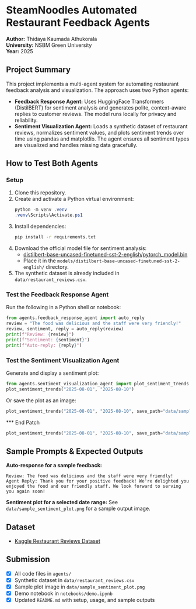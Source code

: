 
# SteamNoodles Automated Restaurant Feedback Agents

**Author:** Thidaya Kaumada Athukorala  
**University:** NSBM Green University  
**Year:** 2025

## Project Summary
This project implements a multi-agent system for automating restaurant feedback analysis and visualization. The approach uses two Python agents:

- **Feedback Response Agent:** Uses HuggingFace Transformers (DistilBERT) for sentiment analysis and generates polite, context-aware replies to customer reviews. The model runs locally for privacy and reliability.
- **Sentiment Visualization Agent:** Loads a synthetic dataset of restaurant reviews, normalizes sentiment values, and plots sentiment trends over time using pandas and matplotlib. The agent ensures all sentiment types are visualized and handles missing data gracefully.

## How to Test Both Agents

### Setup
1. Clone this repository.
2. Create and activate a Python virtual environment:
   ```powershell
   python -m venv .venv
   .venv\Scripts\Activate.ps1
   ```
3. Install dependencies:
   ```bash
   pip install -r requirements.txt
   ```
4. Download the official model file for sentiment analysis:
   - [distilbert-base-uncased-finetuned-sst-2-english/pytorch_model.bin](https://huggingface.co/distilbert-base-uncased-finetuned-sst-2-english/resolve/main/pytorch_model.bin)
   - Place it in the `models/distilbert-base-uncased-finetuned-sst-2-english/` directory.
5. The synthetic dataset is already included in `data/restaurant_reviews.csv`.

### Test the Feedback Response Agent
Run the following in a Python shell or notebook:
```python
from agents.feedback_response_agent import auto_reply
review = "The food was delicious and the staff were very friendly!"
review, sentiment, reply = auto_reply(review)
print(f"Review: {review}")
print(f"Sentiment: {sentiment}")
print(f"Auto-reply: {reply}")
```

### Test the Sentiment Visualization Agent
Generate and display a sentiment plot:
```python
from agents.sentiment_visualization_agent import plot_sentiment_trends
plot_sentiment_trends("2025-08-01", "2025-08-10")
```
Or save the plot as an image:
```python
plot_sentiment_trends("2025-08-01", "2025-08-10", save_path="data/sample_sentiment_plot.png")
```

*** End Patch
```python
plot_sentiment_trends("2025-08-01", "2025-08-10", save_path="data/sample_sentiment_plot.png")
```

## Sample Prompts & Expected Outputs
**Auto-response for a sample feedback:**
```
Review: The food was delicious and the staff were very friendly!
Agent Reply: Thank you for your positive feedback! We're delighted you enjoyed the food and our friendly staff. We look forward to serving you again soon!
```

**Sentiment plot for a selected date range:**
See `data/sample_sentiment_plot.png` for a sample output image.

## Dataset
- [Kaggle Restaurant Reviews Dataset](https://www.kaggle.com/datasets)

## Submission
- [x] All code files in `agents/`
- [x] Synthetic dataset in `data/restaurant_reviews.csv`
- [x] Sample plot image in `data/sample_sentiment_plot.png`
- [x] Demo notebook in `notebooks/demo.ipynb`
- [x] Updated `README.md` with setup, usage, and sample outputs
